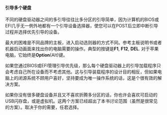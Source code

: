 #### 引导多个硬盘

不同的硬盘驱动器之间的多引导往往比多分区的引导简单，因为计算机的BIOS或EFI几乎无一例外地都有一个引导设备选择器，使您可以在POST后立即中断引导过程并选择优先引导的设备。

最大的困难是不同品牌的主板，进入启动选则器的方式不同。参考主板说明书或者机器启动画面来找出你的电脑需要的操作。典型的按键是**F1**, **F12**, **DEL**. 对于苹果电脑，它始终是**Option**(Alt)键。

如果您通过BIOS或EFI管理引导优先级，那么每个硬盘驱动器上的引导加载程序只会考虑自己所在设备而不考虑其他。这与引导装载程序的设计目的相反，但如果电脑上的闭源系统不顾用户喜好，坚持要成为唯一操作系统的话，这是个很有效的解决方案。

如果你没有很多硬盘设备并且又不喜欢折腾多分区的话，你也许会喜欢可启动的USB闪存盘，或是虚拟机。这两个方案已经超出了本书讨论范围（虽然是很常见的方案）。取决于你的需要，任君选择。

